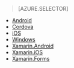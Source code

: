> [AZURE.SELECTOR]
- [Android](../articles/app-service-mobile/app-service-mobile-android-get-started.md)
- [Cordova](../articles/app-service-mobile/app-service-mobile-cordova-get-started.md)
- [iOS](../articles/app-service-mobile/app-service-mobile-ios-get-started.md)
- [Windows](../articles/app-service-mobile/app-service-mobile-windows-store-dotnet-get-started.md)
- [Xamarin.Android](../articles/app-service-mobile/app-service-mobile-xamarin-android-get-started.md)
- [Xamarin.iOS](../articles/app-service-mobile/app-service-mobile-xamarin-ios-get-started.md)
- [Xamarin.Forms](../articles/app-service-mobile/app-service-mobile-xamarin-forms-get-started.md)

<!---HONumber=AcomDC_0921_2016-->